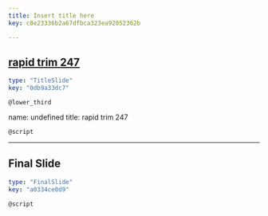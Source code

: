 ```yaml
---
title: Insert title here
key: c8e23336b2a67dfbca323ea92052362b

---
```

## [rapid trim 247 ](url)

```yaml
type: "TitleSlide"
key: "0db9a33dc7"
```

`@lower_third`

name: undefined
title: rapid trim 247 


`@script`



---
## Final Slide

```yaml
type: "FinalSlide"
key: "a0334ce0d9"
```

`@script`


